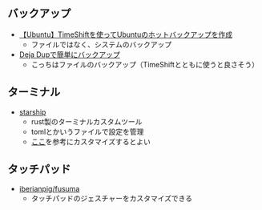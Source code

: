 ## バックアップ
  - [【Ubuntu】TimeShiftを使ってUbuntuのホットバックアップを作成](https://weblion303.net/923/)
    - ファイルではなく、システムのバックアップ
  - [Deja Dupで簡単にバックアップ](https://allabout.co.jp/gm/gc/436735/)
    - こっちはファイルのバックアップ（TimeShiftとともに使うと良さそう）

## ターミナル
  - [starship](https://starship.rs/)
    - rust製のターミナルカスタムツール
    - tomlとかいうファイルで設定を管理
    - [ここ](https://starship.rs/config/)を参考にカスタマイズするとよい

## タッチパッド
  - [iberianpig/fusuma](https://github.com/iberianpig/fusuma)
    - タッチパッドのジェスチャーをカスタマイズできる
